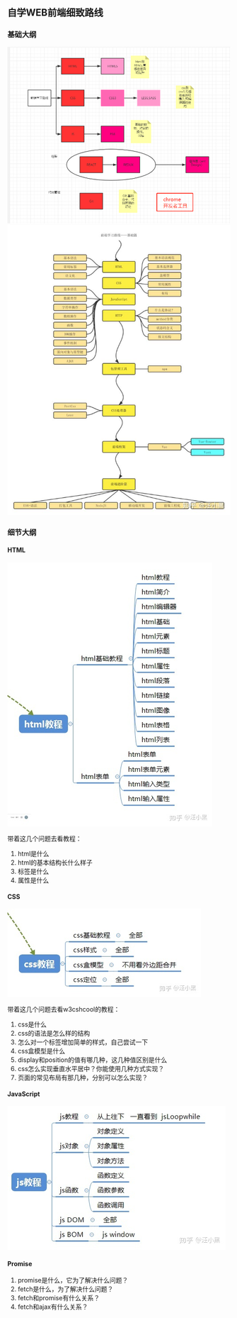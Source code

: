 ## 自学WEB前端细致路线

### 基础大纲

![web学习路线](res/web学习路线-1579338339503.png)<img src="res/web-1579338332256.jpg" alt="web" style="zoom:80%;" />

### 细节大纲

#### HTML

![img](res/v2-40d6727360ca923de918b85cb61dde52_b.jpg)

带着这几个问题去看教程：

1. html是什么
2. html的基本结构长什么样子
3. 标签是什么
4. 属性是什么

#### CSS

![img](res/v2-233548bc10c707e7f95a86eda99764bb_b.jpg)

带着这几个问题去看w3cshcool的教程：

1. css是什么
2. css的语法是怎么样的结构
3. 怎么对一个标签增加简单的样式，自己尝试一下
4. css盒模型是什么
5. display和position的值有哪几种，这几种值区别是什么
6. css怎么实现垂直水平居中？你能使用几种方式实现？
7. 页面的常见布局有那几种，分别可以怎么实现？

#### JavaScript

![img](res/v2-fb1592c253a1227d4fe644dd6e83c035_b.jpg)

#### Promise

1. promise是什么，它为了解决什么问题？ 
2. fetch是什么，为了解决什么问题？ 
3. fetch和promise有什么关系？ 
4. fetch和ajax有什么关系？